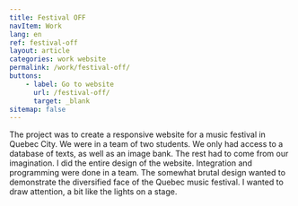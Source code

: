```yaml
---
title: Festival OFF
navItem: Work
lang: en
ref: festival-off
layout: article
categories: work website
permalink: /work/festival-off/
buttons:
    - label: Go to website
      url: /festival-off/
      target: _blank
sitemap: false
---
```


The project was to create a responsive website for a music festival in Quebec City. We were in a team of two students. We only had access to a database of texts, as well as an image bank. The rest had to come from our imagination. I did the entire design of the website. Integration and programming were done in a team. The somewhat brutal design wanted to demonstrate the diversified face of the Quebec music festival. I wanted to draw attention, a bit like the lights on a stage.

